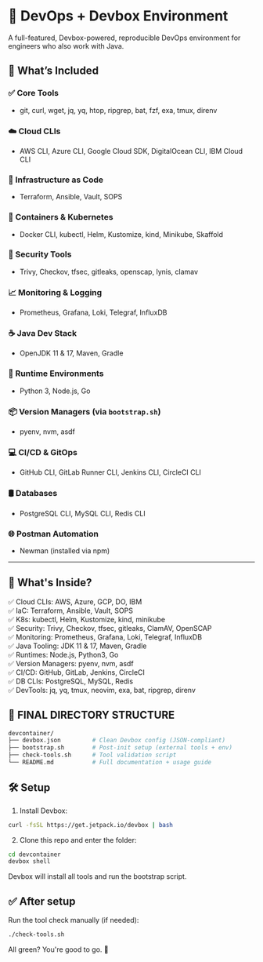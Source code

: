 # 🧰 DevOps + Devbox Environment

A full-featured, Devbox-powered, reproducible DevOps environment for engineers who also work with Java.

## 🚀 What’s Included

### ✅ Core Tools
- git, curl, wget, jq, yq, htop, ripgrep, bat, fzf, exa, tmux, direnv

### ☁️ Cloud CLIs
- AWS CLI, Azure CLI, Google Cloud SDK, DigitalOcean CLI, IBM Cloud CLI

### 🔧 Infrastructure as Code
- Terraform, Ansible, Vault, SOPS

### 🐳 Containers & Kubernetes
- Docker CLI, kubectl, Helm, Kustomize, kind, Minikube, Skaffold

### 🔐 Security Tools
- Trivy, Checkov, tfsec, gitleaks, openscap, lynis, clamav

### 📈 Monitoring & Logging
- Prometheus, Grafana, Loki, Telegraf, InfluxDB

### ☕ Java Dev Stack
- OpenJDK 11 & 17, Maven, Gradle

### 🧪 Runtime Environments
- Python 3, Node.js, Go

### 📦 Version Managers (via `bootstrap.sh`)
- pyenv, nvm, asdf

### 💻 CI/CD & GitOps
- GitHub CLI, GitLab Runner CLI, Jenkins CLI, CircleCI CLI

### 🛢️ Databases
- PostgreSQL CLI, MySQL CLI, Redis CLI

### 🌐 Postman Automation
- Newman (installed via npm)

---

## 🧰 What's Inside?

✅ Cloud CLIs: AWS, Azure, GCP, DO, IBM  
✅ IaC: Terraform, Ansible, Vault, SOPS  
✅ K8s: kubectl, Helm, Kustomize, kind, minikube  
✅ Security: Trivy, Checkov, tfsec, gitleaks, ClamAV, OpenSCAP  
✅ Monitoring: Prometheus, Grafana, Loki, Telegraf, InfluxDB  
✅ Java Tooling: JDK 11 & 17, Maven, Gradle  
✅ Runtimes: Node.js, Python3, Go  
✅ Version Managers: pyenv, nvm, asdf  
✅ CI/CD: GitHub, GitLab, Jenkins, CircleCI  
✅ DB CLIs: PostgreSQL, MySQL, Redis  
✅ DevTools: jq, yq, tmux, neovim, exa, bat, ripgrep, direnv  

## 📁 FINAL DIRECTORY STRUCTURE

```bash
devcontainer/
├── devbox.json         # Clean Devbox config (JSON-compliant)
├── bootstrap.sh        # Post-init setup (external tools + env)
├── check-tools.sh      # Tool validation script
└── README.md           # Full documentation + usage guide
```

## 🛠 Setup

1. Install Devbox:

```bash
curl -fsSL https://get.jetpack.io/devbox | bash
```

2. Clone this repo and enter the folder:

```bash
cd devcontainer
devbox shell
```

Devbox will install all tools and run the bootstrap script.

## ✅ After setup
Run the tool check manually (if needed):

```bash
./check-tools.sh
```

All green? You're good to go. 🚀


